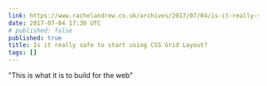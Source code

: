 ```yaml
---
link: https://www.rachelandrew.co.uk/archives/2017/07/04/is-it-really-safe-to-start-using-css-grid-layout/
date: 2017-07-04 17:30 UTC
# published: false
published: true
title: Is it really safe to start using CSS Grid Layout?
tags: []
---
```


"This is what it is to build for the web"
